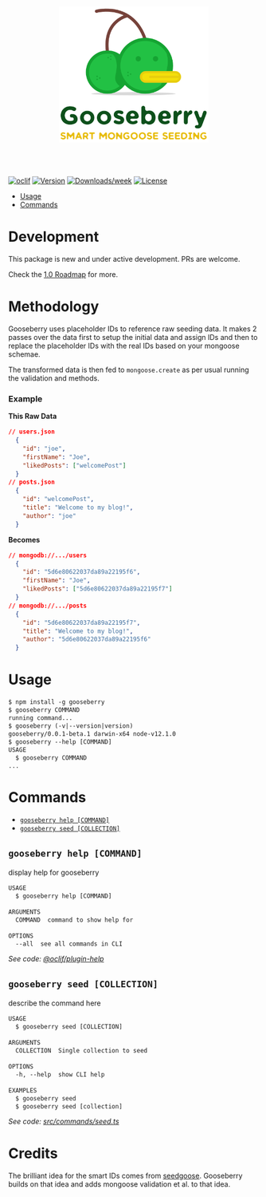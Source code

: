 <div align="center">
  <br>
  <br>
	<img src="Gooseberry@2x.png" width="300" alt="Gooseberry: Smart Mongoose Seeding Tool">
	<br>
	<br>
  <br>
	<br>
</div>

[![oclif](https://img.shields.io/badge/cli-oclif-brightgreen.svg)](https://oclif.io)
[![Version](https://img.shields.io/npm/v/gooseberry.svg)](https://npmjs.org/package/gooseberry)
[![Downloads/week](https://img.shields.io/npm/dw/gooseberry.svg)](https://npmjs.org/package/gooseberry)
[![License](https://img.shields.io/npm/l/gooseberry.svg)](https://github.com/hennessyevan/gooseberry/blob/master/package.json)

<!-- toc -->

- [Usage](#usage)
- [Commands](#commands)
  <!-- tocstop -->

# Development

This package is new and under active development. PRs are welcome.

Check the [1.0 Roadmap](https://github.com/hennessyevan/gooseberry/projects/1) for more.

# Methodology

Gooseberry uses placeholder IDs to reference raw seeding data. It makes 2 passes over the data first to setup the initial data and assign IDs and then to replace the placeholder IDs with the real IDs based on your mongoose schemae.

The transformed data is then fed to `mongoose.create` as per usual running the validation and methods.

### Example

**This Raw Data**

```json
// users.json
  {
    "id": "joe",
    "firstName": "Joe",
    "likedPosts": ["welcomePost"]
  }
// posts.json
  {
    "id": "welcomePost",
    "title": "Welcome to my blog!",
    "author": "joe"
  }
```

**Becomes**

```json
// mongodb://.../users
  {
    "id": "5d6e80622037da89a22195f6",
    "firstName": "Joe",
    "likedPosts": ["5d6e80622037da89a22195f7"]
  }
// mongodb://.../posts
  {
    "id": "5d6e80622037da89a22195f7",
    "title": "Welcome to my blog!",
    "author": "5d6e80622037da89a22195f6"
  }
```

# Usage

<!-- usage -->

```sh-session
$ npm install -g gooseberry
$ gooseberry COMMAND
running command...
$ gooseberry (-v|--version|version)
gooseberry/0.0.1-beta.1 darwin-x64 node-v12.1.0
$ gooseberry --help [COMMAND]
USAGE
  $ gooseberry COMMAND
...
```

<!-- usagestop -->

# Commands

<!-- commands -->

- [`gooseberry help [COMMAND]`](#gooseberry-help-command)
- [`gooseberry seed [COLLECTION]`](#gooseberry-seed-collection)

## `gooseberry help [COMMAND]`

display help for gooseberry

```
USAGE
  $ gooseberry help [COMMAND]

ARGUMENTS
  COMMAND  command to show help for

OPTIONS
  --all  see all commands in CLI
```

_See code: [@oclif/plugin-help](https://github.com/oclif/plugin-help/blob/v2.2.1/src/commands/help.ts)_

## `gooseberry seed [COLLECTION]`

describe the command here

```
USAGE
  $ gooseberry seed [COLLECTION]

ARGUMENTS
  COLLECTION  Single collection to seed

OPTIONS
  -h, --help  show CLI help

EXAMPLES
  $ gooseberry seed
  $ gooseberry seed [collection]
```

_See code: [src/commands/seed.ts](https://github.com/hennessyevan/gooseberry/blob/v0.0.1-beta.1/src/commands/seed.ts)_

<!-- commandsstop -->

# Credits

The brilliant idea for the smart IDs comes from [seedgoose](https://github.com/zhangkaiyulw/seedgoose). Gooseberry builds on that idea and adds mongoose validation et al. to that idea.
